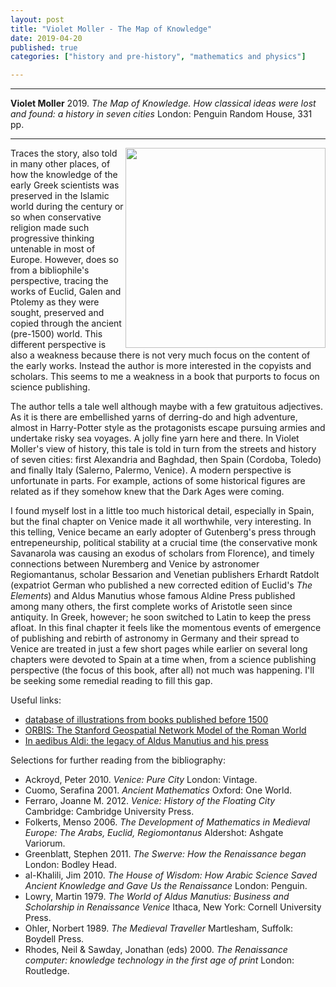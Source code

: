 ```yaml
---
layout: post
title: "Violet Moller - The Map of Knowledge"
date: 2019-04-20
published: true
categories: ["history and pre-history", "mathematics and physics"]

---
```



***
<b>Violet Moller</b> 2019. _The Map of Knowledge. How classical ideas were lost and found: a history in seven cities_ London: Penguin Random House, 331  pp.

***
<img align="right" width="320" src="https://images.penguinrandomhouse.com/cover/9780385541763" alt="">   

Traces the story, also told in many other places, of how the knowledge of the early Greek scientists was preserved in the Islamic world during the century or so when conservative religion made such progressive thinking untenable in most of Europe.  However, does so from a bibliophile's perspective, tracing the works  of Euclid, Galen and Ptolemy as they were sought, preserved and copied through the ancient (pre-1500) world.  This different perspective is also a weakness because there is not very much focus on the content of the early works.  Instead the author is  more interested in the copyists and scholars.  This seems to me a weakness in a book that purports to focus on science publishing.

The author tells a tale well although maybe with a few gratuitous adjectives.  As it is there are embellished yarns of derring-do and high adventure, almost in Harry-Potter style as the protagonists escape pursuing armies and undertake risky sea voyages.  A jolly fine yarn here and there.  In Violet Moller's view of history, this tale is told in turn from the streets and history of seven cities: first Alexandria and Baghdad, then Spain (Cordoba, Toledo) and finally Italy (Salerno, Palermo, Venice). A modern perspective is unfortunate in parts.  For example, actions of some historical figures are related as if they somehow knew that the Dark Ages were coming.

I found myself lost in a little too much historical detail, especially in Spain, but the final chapter on Venice made it all worthwhile, very interesting.  In this telling, Venice became an early adopter of Gutenberg's press through entrepeneurship, political stability at a crucial time (the conservative monk Savanarola was causing an exodus of scholars from Florence), and timely connections between Nuremberg and Venice by astronomer Regiomantanus, scholar Bessarion and Venetian publishers Erhardt Ratdolt (expatriot German who published a new corrected edition of Euclid's _The Elements_) and Aldus Manutius whose famous Aldine Press published among many others, the first complete works of Aristotle seen since antiquity.  In Greek, however; he soon switched to Latin to keep the press afloat.  In this final chapter it feels like the momentous events of emergence of publishing and rebirth of astronomy in Germany and their spread to Venice are treated in just a few short pages while earlier on several long chapters were devoted to Spain at a time when, from a science publishing perspective (the focus of this book, after all) not much was happening.  I'll be seeking some remedial reading to fill this gap. 

Useful links:
- [database of illustrations from books published before 1500](http://zeus.robots.ox.ac.uk/15cillustration/)
- [ORBIS: The Stanford Geospatial Network Model of the Roman World](http://orbis.stanford.edu) 
- [In aedibus Aldi: the legacy of Aldus Manutius and his press](http://exhibits.lib.byu.edu/aldine/)


Selections for further reading from the bibliography: 

- Ackroyd, Peter 2010. _Venice: Pure City_  London: Vintage. 
- Cuomo, Serafina 2001. _Ancient Mathematics_ Oxford: One World.
- Ferraro, Joanne M. 2012. _Venice: History of the Floating City_ Cambridge: Cambridge University Press.
- Folkerts, Menso 2006. _The Development of Mathematics in Medieval Europe: The Arabs, Euclid, Regiomontanus_ Aldershot: Ashgate Variorum.
- Greenblatt, Stephen 2011. _The Swerve: How the Renaissance began_ London: Bodley Head.
- al-Khalili, Jim 2010. _The House of Wisdom: How Arabic Science Saved Ancient Knowledge and Gave Us the Renaissance_ London: Penguin.
- Lowry, Martin 1979. _The World of Aldus Manutius: Business and Scholarship in Renaissance Venice_ Ithaca, New York: Cornell University Press.
- Ohler, Norbert 1989. _The Medieval Traveller_ Martlesham, Suffolk: Boydell Press.
- Rhodes, Neil & Sawday, Jonathan (eds) 2000. _The Renaissance computer: knowledge technology in the first age of print_ London: Routledge.
 
 
